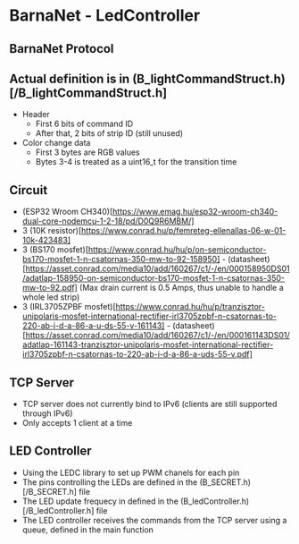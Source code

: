 # BarnaNet - LedController

## BarnaNet Protocol
Actual definition is in (B_lightCommandStruct.h)[/B_lightCommandStruct.h]
- 
- Header
	- First 6 bits of command ID
	- After that, 2 bits of strip ID (still unused)
- Color change data
	- First 3 bytes are RGB values
	- Bytes 3-4 is treated as a uint16_t for the transition time

## Circuit
- (ESP32 Wroom CH340)[https://www.emag.hu/esp32-wroom-ch340-dual-core-nodemcu-1-2-18/pd/D0Q9R6MBM/]
- 3 (10K resistor)[https://www.conrad.hu/p/femreteg-ellenallas-06-w-01-10k-423483]
- 3 (BS170 mosfet)[https://www.conrad.hu/hu/p/on-semiconductor-bs170-mosfet-1-n-csatornas-350-mw-to-92-158950] - (datasheet)[https://asset.conrad.com/media10/add/160267/c1/-/en/000158950DS01/adatlap-158950-on-semiconductor-bs170-mosfet-1-n-csatornas-350-mw-to-92.pdf] (Max drain current is 0.5 Amps, thus unable to handle a whole led strip)
- 3 (IRL3705ZPBF mosfet)[https://www.conrad.hu/hu/p/tranzisztor-unipolaris-mosfet-international-rectifier-irl3705zpbf-n-csatornas-to-220-ab-i-d-a-86-a-u-ds-55-v-161143] - (datasheet)[https://asset.conrad.com/media10/add/160267/c1/-/en/000161143DS01/adatlap-161143-tranzisztor-unipolaris-mosfet-international-rectifier-irl3705zpbf-n-csatornas-to-220-ab-i-d-a-86-a-uds-55-v.pdf]

## TCP Server
- TCP server does not currently bind to IPv6 (clients are still supported through IPv6)
- Only accepts 1 client at a time

## LED Controller
- Using the LEDC library to set up PWM chanels for each pin
- The pins controlling the LEDs are defined in the (B_SECRET.h)[/B_SECRET.h] file
- The LED update frequecy in defined in the (B_ledController.h)[/B_ledController.h] file
- The LED controller receives the commands from the TCP server using a queue, defined in the main function
